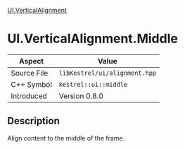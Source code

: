 [UI.VerticalAlignment](index.md)
# UI.VerticalAlignment.Middle
| Aspect | Value |
| --- | --- |
| Source File | `libKestrel/ui/alignment.hpp` |
| C++ Symbol | `kestrel::ui::middle` |
| Introduced | Version 0.8.0 |
## Description
Align content to the middle of the frame.
